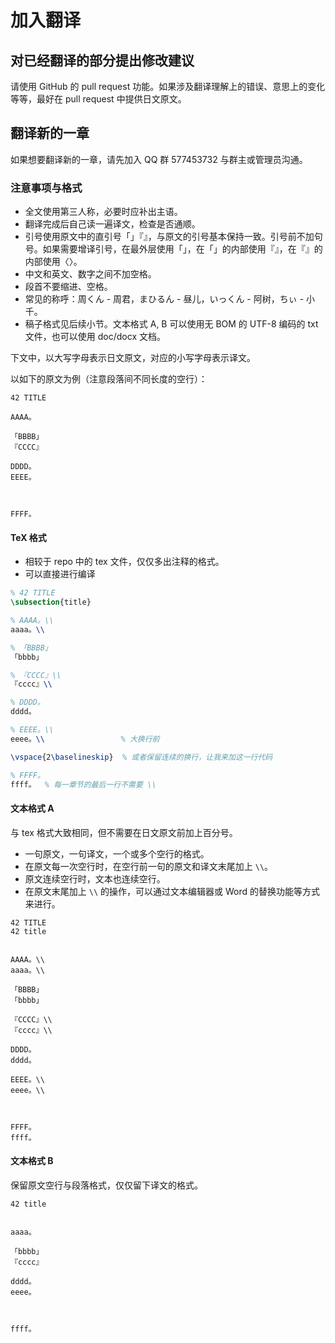 # 加入翻译

## 对已经翻译的部分提出修改建议

请使用 GitHub 的 pull request 功能。如果涉及翻译理解上的错误、意思上的变化等等，最好在 pull request 中提供日文原文。

## 翻译新的一章

如果想要翻译新的一章，请先加入 QQ 群 577453732 与群主或管理员沟通。

### 注意事项与格式

* 全文使用第三人称，必要时应补出主语。
* 翻译完成后自己读一遍译文，检查是否通顺。
* 引号使用原文中的直引号「」『』，与原文的引号基本保持一致。引号前不加句号。如果需要增译引号，在最外层使用「」，在「」的内部使用『』，在『』的内部使用〈〉。
* 中文和英文、数字之间不加空格。
* 段首不要缩进、空格。
* 常见的称呼：周くん - 周君，まひるん - 昼儿，いっくん - 阿树，ちぃ - 小千。
* 稿子格式见后续小节。文本格式 A, B 可以使用无 BOM 的 UTF-8 编码的 txt 文件，也可以使用 doc/docx 文档。

下文中，以大写字母表示日文原文，对应的小写字母表示译文。

以如下的原文为例（注意段落间不同长度的空行）：

```
42 TITLE

AAAA。

「BBBB」
『CCCC』

DDDD。
EEEE。



FFFF。
```

#### TeX 格式

* 相较于 repo 中的 tex 文件，仅仅多出注释的格式。
* 可以直接进行编译

```tex
% 42 TITLE
\subsection{title}

% AAAA。\\
aaaa。\\

% 「BBBB」
「bbbb」

% 『CCCC』\\
『cccc』\\

% DDDD。
dddd。

% EEEE。\\
eeee。\\                 % 大换行前

\vspace{2\baselineskip}  % 或者保留连续的换行，让我来加这一行代码

% FFFF。
ffff。  % 每一章节的最后一行不需要 \\
```

#### 文本格式 A

与 tex 格式大致相同，但不需要在日文原文前加上百分号。

* 一句原文，一句译文，一个或多个空行的格式。
* 在原文每一次空行时，在空行前一句的原文和译文末尾加上 `\\`。
* 原文连续空行时，文本也连续空行。
* 在原文末尾加上 `\\` 的操作，可以通过文本编辑器或 Word 的替换功能等方式来进行。

```
42 TITLE
42 title


AAAA。\\
aaaa。\\

「BBBB」
「bbbb」

『CCCC』\\
『cccc』\\

DDDD。
dddd。

EEEE。\\
eeee。\\



FFFF。
ffff。
```

#### 文本格式 B

保留原文空行与段落格式，仅仅留下译文的格式。

```
42 title


aaaa。

「bbbb」
『cccc』

dddd。
eeee。



ffff。
```
